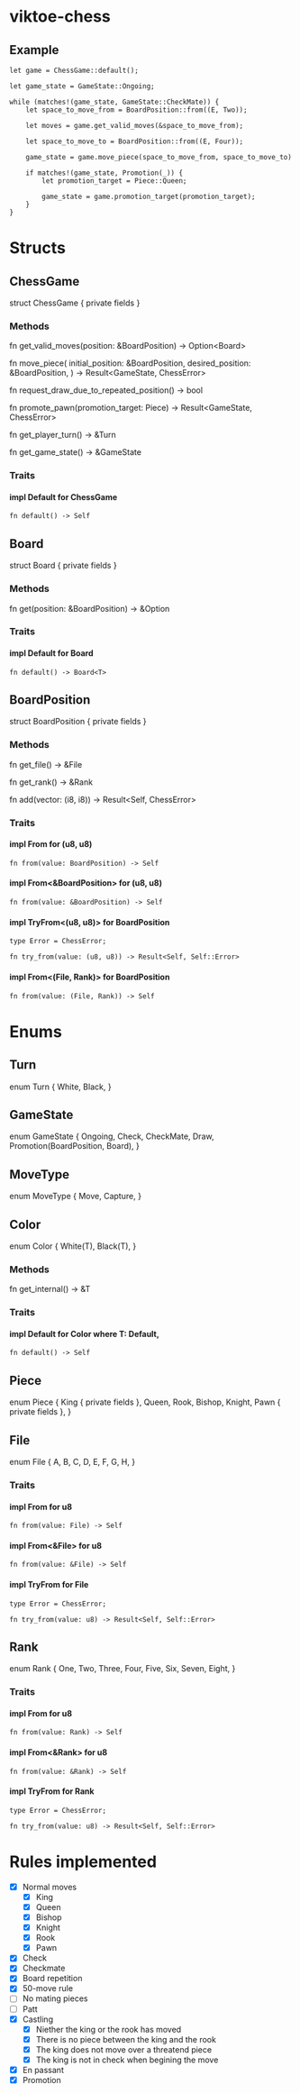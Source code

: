 # viktoe-chess

## Example

```
let game = ChessGame::default();

let game_state = GameState::Ongoing;

while (matches!(game_state, GameState::CheckMate)) {
    let space_to_move_from = BoardPosition::from((E, Two));

    let moves = game.get_valid_moves(&space_to_move_from);

    let space_to_move_to = BoardPosition::from((E, Four));

    game_state = game.move_piece(space_to_move_from, space_to_move_to)

    if matches!(game_state, Promotion(_)) {
        let promotion_target = Piece::Queen;

        game_state = game.promotion_target(promotion_target);
    }
}
```

# Structs
## ChessGame

struct ChessGame {
    private fields
}

### Methods

fn get_valid_moves(position: &BoardPosition) -> Option<Board<MoveType>>

fn move_piece(
    initial_position: &BoardPosition,
    desired_position: &BoardPosition,
) -> Result<GameState, ChessError>

fn request_draw_due_to_repeated_position() -> bool

fn promote_pawn(promotion_target: Piece) -> Result<GameState, ChessError>

fn get_player_turn() -> &Turn

fn get_game_state() -> &GameState

### Traits

#### impl Default for ChessGame
    fn default() -> Self

## Board

struct Board<T> {
    private fields
}

### Methods

fn get(position: &BoardPosition) -> &Option<T>

### Traits

#### impl<T> Default for Board<T>
    fn default() -> Board<T>

## BoardPosition

struct BoardPosition {
    private fields
}

### Methods

fn get_file() -> &File

fn get_rank() -> &Rank

fn add(vector: (i8, i8)) -> Result<Self, ChessError>

### Traits

#### impl From<BoardPosition> for (u8, u8)
    fn from(value: BoardPosition) -> Self

#### impl From<&BoardPosition> for (u8, u8)
    fn from(value: &BoardPosition) -> Self

#### impl TryFrom<(u8, u8)> for BoardPosition
    type Error = ChessError;

    fn try_from(value: (u8, u8)) -> Result<Self, Self::Error>

#### impl From<(File, Rank)> for BoardPosition
    fn from(value: (File, Rank)) -> Self

# Enums

## Turn

enum Turn {
    White,
    Black,
}

## GameState

enum GameState {
    Ongoing,
    Check,
    CheckMate,
    Draw,
    Promotion(BoardPosition, Board<MoveType>),
}

## MoveType

enum MoveType {
    Move,
    Capture,
}

## Color

enum Color<T> {
    White(T),
    Black(T),
}

### Methods

fn get_internal() -> &T

### Traits

#### impl<T> Default for Color<T> where T: Default,
    fn default() -> Self

## Piece

enum Piece {
    King { private fields },
    Queen,
    Rook,
    Bishop,
    Knight,
    Pawn { private fields },
}

## File

enum File {
    A,
    B,
    C,
    D,
    E,
    F,
    G,
    H,
}

### Traits

#### impl From<File> for u8
    fn from(value: File) -> Self

#### impl From<&File> for u8
    fn from(value: &File) -> Self

#### impl TryFrom<u8> for File
    type Error = ChessError;

    fn try_from(value: u8) -> Result<Self, Self::Error>

## Rank

enum Rank {
    One,
    Two,
    Three,
    Four,
    Five,
    Six,
    Seven,
    Eight,
}

### Traits

#### impl From<Rank> for u8
    fn from(value: Rank) -> Self

#### impl From<&Rank> for u8
    fn from(value: &Rank) -> Self

#### impl TryFrom<u8> for Rank
    type Error = ChessError;

    fn try_from(value: u8) -> Result<Self, Self::Error>

# Rules implemented
- [x] Normal moves
    - [x] King
    - [x] Queen
    - [x] Bishop
    - [x] Knight
    - [x] Rook
    - [x] Pawn
- [x] Check
- [x] Checkmate
- [x] Board repetition
- [x] 50-move rule
- [ ] No mating pieces
- [ ] Patt
- [x] Castling
    - [x] Niether the king or the rook has moved
    - [x] There is no piece between the king and the rook
    - [x] The king does not move over a threatend piece
    - [x] The king is not in check when begining the move
- [x] En passant
- [x] Promotion
